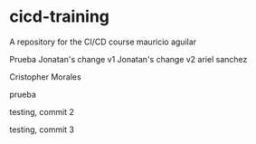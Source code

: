 # cicd-training
A repository for the CI/CD course
mauricio aguilar

Prueba
Jonatan's change v1
Jonatan's change v2
ariel sanchez

Cristopher Morales

prueba

testing, commit 2

testing, commit 3